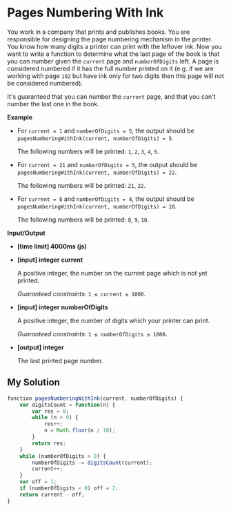 # Pages Numbering With Ink
﻿You work in a company that prints and publishes books. You are responsible for designing the page numbering mechanism in the printer. You know how many digits a printer can print with the leftover ink. Now you want to write a function to determine what the last page of the book is that you can number given the `current` page and `numberOfDigits` left. A page is considered numbered if it has the full number printed on it (e.g. if we are working with page `102` but have ink only for two digits then this page will not be considered numbered).

It's guaranteed that you can number the `current` page, and that you can't number the last one in the book.

**Example**

*   For `current = 1` and `numberOfDigits = 5`, the output should be
    `pagesNumberingWithInk(current, numberOfDigits) = 5`.

    The following numbers will be printed: `1`, `2`, `3`, `4`, `5`.

*   For `current = 21` and `numberOfDigits = 5`, the output should be
    `pagesNumberingWithInk(current, numberOfDigits) = 22`.

    The following numbers will be printed: `21`, `22`.

*   For `current = 8` and `numberOfDigits = 4`, the output should be
    `pagesNumberingWithInk(current, numberOfDigits) = 10`.

    The following numbers will be printed: `8`, `9`, `10`.

**Input/Output**

*   **[time limit] 4000ms (js)**

*   **[input] integer current**

    A positive integer, the number on the current page which is not yet printed.

    _Guaranteed constraints:_
    `1 ≤ current ≤ 1000`.

*   **[input] integer numberOfDigits**

    A positive integer, the number of digits which your printer can print.

    _Guaranteed constraints:_
    `1 ≤ numberOfDigits ≤ 1000`.

*   **[output] integer**

    The last printed page number.


## My Solution
```javascript
﻿function pagesNumberingWithInk(current, numberOfDigits) {
    var digitsCount = function(n) {
        var res = 0;
        while (n > 0) {
            res++;
            n = Math.floor(n / 10);
        }
        return res;
    }
    while (numberOfDigits > 0) {
        numberOfDigits -= digitsCount(current);
        current++;
    }
    var off = 1;
    if (numberOfDigits < 0) off = 2;
    return current - off;
}
​
```
